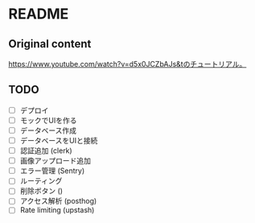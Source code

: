 # README

## Original content

https://www.youtube.com/watch?v=d5x0JCZbAJs&tのチュートリアル。

## TODO

- [ ] デプロイ
- [ ] モックでUIを作る
- [ ] データベース作成
- [ ] データベースをUIと接続
- [ ] 認証追加 (clerk)
- [ ] 画像アップロード追加
- [ ] エラー管理 (Sentry)
- [ ] ルーティング
- [ ] 削除ボタン ()
- [ ] アクセス解析 (posthog)
- [ ] Rate limiting (upstash)
